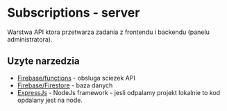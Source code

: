 # Subscriptions - server

Warstwa API ktora przetwarza zadania z frontendu i backendu (panelu administratora).

## Uzyte narzedzia
* [Firebase/functions](https://firebase.google.com/docs/functions/) - obsluga sciezek API
* [Firebase/Firestore](https://firebase.google.com/docs/firestore/) - baza danych
* [ExpressJs](https://github.com/expressjs/express) - NodeJs framework - jesli odpalamy projekt lokalnie to kod opdalany jest na node.